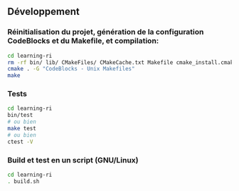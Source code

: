 ## Développement

### Réinitialisation du projet, génération de la configuration CodeBlocks et du Makefile, et compilation:

```bash
cd learning-ri
rm -rf bin/ lib/ CMakeFiles/ CMakeCache.txt Makefile cmake_install.cmake
cmake . -G "CodeBlocks - Unix Makefiles"
make
```

### Tests

```bash
cd learning-ri
bin/test
# ou bien 
make test
# ou bien 
ctest -V
```

### Build et test en un script (GNU/Linux)

```bash
cd learning-ri
. build.sh
```
